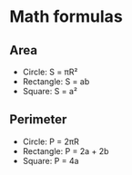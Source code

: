 # Math formulas
## Area
- Circle: S = πR²
- Rectangle: S = ab
- Square: S = a²
 
## Perimeter
- Circle: P = 2πR
- Rectangle: P = 2a + 2b
- Square: P = 4a
